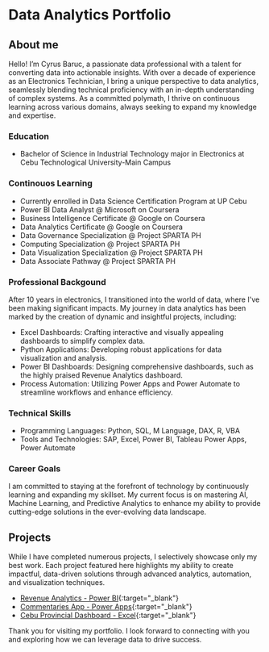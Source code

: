 # Data Analytics Portfolio

## About me
Hello! I’m Cyrus Baruc, a passionate data professional with a talent for converting data into actionable insights. With over a decade of experience as an Electronics Technician, I bring a unique perspective to data analytics, seamlessly blending technical proficiency with an in-depth understanding of complex systems. As a committed polymath, I thrive on continuous learning across various domains, always seeking to expand my knowledge and expertise.

### Education
 - Bachelor of Science in Industrial Technology major in Electronics at Cebu Technological University-Main Campus

### Continouos Learning
 - Currently enrolled in Data Science Certification Program at UP Cebu
 - Power BI Data Analyst @ Microsoft on Coursera
 - Business Intelligence Certificate @ Google on Coursera
 - Data Analytics Certificate @ Google on Coursera
 - Data Governance Specialization @ Project SPARTA PH
 - Computing Specialization @ Project SPARTA PH
 - Data Visualization Specialization @ Project SPARTA PH
 - Data Associate Pathway @ Project SPARTA PH


### Professional Backgound
After 10 years in electronics, I transitioned into the world of data, where I've been making significant impacts. My journey in data analytics has been marked by the creation of dynamic and insightful projects, including:
- Excel Dashboards: Crafting interactive and visually appealing dashboards to simplify complex data.
- Python Applications: Developing robust applications for data visualization and analysis.
- Power BI Dashboards: Designing comprehensive dashboards, such as the highly praised Revenue Analytics dashboard.
- Process Automation: Utilizing Power Apps and Power Automate to streamline workflows and enhance efficiency.

### Technical Skills
- Programming Languages: Python, SQL, M Language, DAX, R, VBA
- Tools and Technologies: SAP, Excel, Power BI, Tableau Power Apps, Power Automate

<!--### Achievements
I am proud to have received Kudos and appreciation from stakeholders for my work on the Revenue Analytics dashboard in Power BI, which has been instrumental in driving business decisions and strategies.-->

### Career Goals
I am committed to staying at the forefront of technology by continuously learning and expanding my skillset. My current focus is on mastering AI, Machine Learning, and Predictive Analytics to enhance my ability to provide cutting-edge solutions in the ever-evolving data landscape.

## Projects
While I have completed numerous projects, I selectively showcase only my best work. Each project featured here highlights my ability to create impactful, data-driven solutions through advanced analytics, automation, and visualization techniques.
- [Revenue Analytics - Power BI](revanalytics.md){:target="_blank"}
- [Commentaries App - Power Apps](drivercommenting.md){:target="_blank"}
- [Cebu Provincial Dashboard - Excel](cebuprovincialdashboard.md){:target="_blank"}

Thank you for visiting my portfolio. I look forward to connecting with you and exploring how we can leverage data to drive success.



